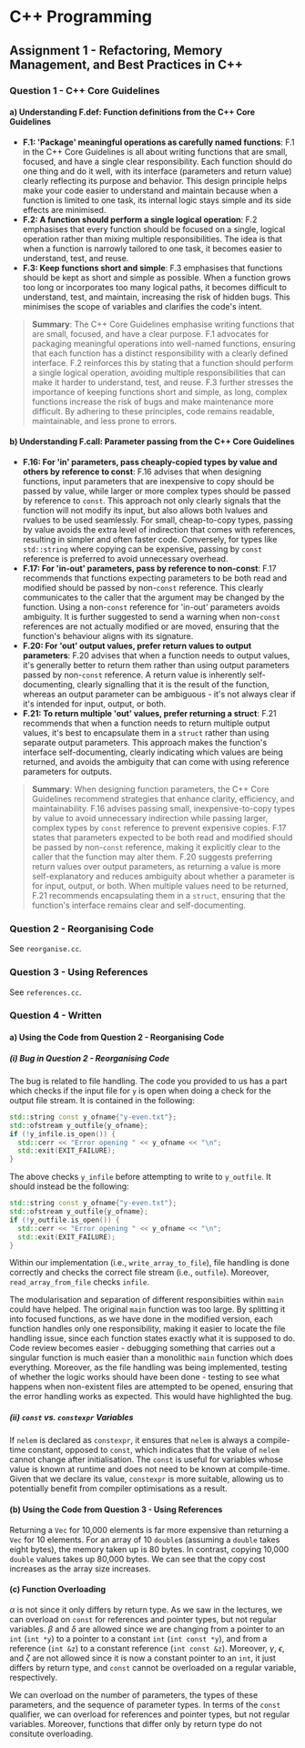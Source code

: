# C++ Programming

## Assignment 1 - Refactoring, Memory Management, and Best Practices in C++

### Question 1 - C++ Core Guidelines

#### a) Understanding F.def: Function definitions from the C++ Core Guidelines

- **F.1: 'Package' meaningful operations as carefully named functions**: F.1 in the C++ Core Guidelines is all about writing functions that are small, focused, and have a single clear responsibility. Each function should do one thing and do it well, with its interface (parameters and return value) clearly reflecting its purpose and behavior. This design principle helps make your code easier to understand and maintain because when a function is limited to one task, its internal logic stays simple and its side effects are minimised.
- **F.2: A function should perform a single logical operation**: F.2 emphasises that every function should be focused on a single, logical operation rather than mixing multiple responsibilities. The idea is that when a function is narrowly tailored to one task, it becomes easier to understand, test, and reuse.
- **F.3: Keep functions short and simple**: F.3 emphasises that functions should be kept as short and simple as possible. When a function grows too long or incorporates too many logical paths, it becomes difficult to understand, test, and maintain, increasing the risk of hidden bugs. This minimises the scope of variables and clarifies the code's intent.

> **Summary**: The C++ Core Guidelines emphasise writing functions that are small, focused, and have a clear purpose. F.1 advocates for packaging meaningful operations into well-named functions, ensuring that each function has a distinct responsibility with a clearly defined interface. F.2 reinforces this by stating that a function should perform a single logical operation, avoiding multiple responsibilities that can make it harder to understand, test, and reuse. F.3 further stresses the importance of keeping functions short and simple, as long, complex functions increase the risk of bugs and make maintenance more difficult. By adhering to these principles, code remains readable, maintainable, and less prone to errors.

#### b) Understanding F.call: Parameter passing from the C++ Core Guidelines

- **F.16: For 'in' parameters, pass cheaply-copied types by value and others by reference to const**: F.16 advises that when designing functions, input parameters that are inexpensive to copy should be passed by value, while larger or more complex types should be passed by reference to `const`. This approach not only clearly signals that the function will not modify its input, but also allows both lvalues and rvalues to be used seamlessly. For small, cheap-to-copy types, passing by value avoids the extra level of indirection that comes with references, resulting in simpler and often faster code. Conversely, for types like `std::string` where copying can be expensive, passing by `const` reference is preferred to avoid unnecessary overhead.
- **F.17: For 'in-out' parameters, pass by reference to non-const**: F.17 recommends that functions expecting parameters to be both read and modified should be passed by non-`const` reference. This clearly communicates to the caller that the argument may be changed by the function. Using a non-`const` reference for 'in-out' parameters avoids ambiguity. It is further suggested to send a warning when non-`const` references are not actually modified or are moved, ensuring that the function's behaviour aligns with its signature.
- **F.20: For 'out' output values, prefer return values to output parameters**: F.20 advises that when a function needs to output values, it's generally better to return them rather than using output parameters passed by non-`const` reference. A return value is inherently self-documenting, clearly signalling that it is the result of the function, whereas an output parameter can be ambiguous - it's not always clear if it's intended for input, output, or both.
- **F.21: To return multiple 'out' values, prefer returning a struct**: F.21 recommends that when a function needs to return multiple output values, it's best to encapsulate them in a `struct` rather than using separate output parameters. This approach makes the function's interface self-documenting, clearly indicating which values are being returned, and avoids the ambiguity that can come with using reference parameters for outputs.

> **Summary**: When designing function parameters, the C++ Core Guidelines recommend strategies that enhance clarity, efficiency, and maintainability. F.16 advises passing small, inexpensive-to-copy types by value to avoid unnecessary indirection while passing larger, complex types by `const` reference to prevent expensive copies. F.17 states that parameters expected to be both read and modified should be passed by non-`const` reference, making it explicitly clear to the caller that the function may alter them. F.20 suggests preferring return values over output parameters, as returning a value is more self-explanatory and reduces ambiguity about whether a parameter is for input, output, or both. When multiple values need to be returned, F.21 recommends encapsulating them in a `struct`, ensuring that the function's interface remains clear and self-documenting.

### Question 2 - Reorganising Code

See `reorganise.cc`.

### Question 3 - Using References

See `references.cc`.

### Question 4 - Written

#### a) Using the Code from Question 2 - Reorganising Code

##### (i) Bug in Question 2 - Reorganising Code

The bug is related to file handling. The code you provided to us has a part which checks if the input file for `y` is open when doing a check for the output file stream. It is contained in the following:

```cpp
std::string const y_ofname{"y-even.txt"};
std::ofstream y_outfile{y_ofname};
if (!y_infile.is_open()) {
  std::cerr << "Error opening " << y_ofname << "\n";
  std::exit(EXIT_FAILURE);
}
```

The above checks `y_infile` before attempting to write to `y_outfile`. It should instead be the following:

```cpp
std::string const y_ofname{"y-even.txt"};
std::ofstream y_outfile{y_ofname};
if (!y_outfile.is_open()) {
  std::cerr << "Error opening " << y_ofname << "\n";
  std::exit(EXIT_FAILURE);
}
```

Within our implementation (i.e., `write_array_to_file`), file handling is done correctly and checks the correct file stream (i.e., `outfile`). Moreover, `read_array_from_file` checks `infile`.

The modularisation and separation of different responsibiities within `main` could have helped. The original `main` function was too large. By splitting it into focused functions, as we have done in the modified version, each function handles only one responsibility, making it easier to locate the file handling issue, since each function states exactly what it is supposed to do. Code review becomes easier - debugging something that carries out a singular function is much easier than a monolithic `main` function which does everything. Moreover, as the file handling was being implemented, testing of whether the logic works should have been done - testing to see what happens when non-existent files are attempted to be opened, ensuring that the error handling works as expected. This would have highlighted the bug.

##### (ii) `const` vs. `constexpr` Variables

If `nelem` is declared as `constexpr`, it ensures that `nelem` is always a compile-time constant, opposed to `const`, which indicates that the value of `nelem` cannot change after initialisation. The `const` is useful for variables whose value is known at runtime and does not need to be known at compile-time. Given that we declare its value, `constexpr` is more suitable, allowing us to potentially benefit from compiler optimisations as a result.

#### (b) Using the Code from Question 3 - Using References

Returning a `Vec` for 10,000 elements is far more expensive than returning a `Vec` for 10 elements. For an array of 10 `double`s (assuming a `double` takes eight bytes), the memory taken up is 80 bytes. In contrast, copying 10,000 `double` values takes up 80,000 bytes. We can see that the copy cost increases as the array size increases.

#### (c) Function Overloading

$\alpha$ is not since it only differs by return type. As we saw in the lectures, we can overload on `const` for references and pointer types, but not regular variables. $\beta$ and $\delta$ are allowed since we are changing from a pointer to an `int` (`int *y`) to a pointer to a constant `int` (`int const *y`), and from a reference (`int &z`) to a constant reference (`int const &z`). Moreover, $\gamma$, $\epsilon$, and $\zeta$ are not allowed since it is now a constant pointer to an `int`, it just differs by return type, and `const` cannot be overloaded on a regular variable, respectively.

We can overload on the number of parameters, the types of these parameters, and the sequence of parameter types. In terms of the `const` qualifier, we can overload for references and pointer types, but not regular variables. Moreover, functions that differ only by return type do not consitute overloading.
